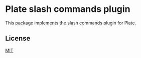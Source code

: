 # Plate slash commands plugin

This package implements the slash commands plugin for Plate.

## License

[MIT](../../LICENSE)
